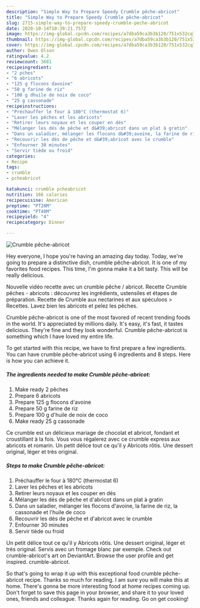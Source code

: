 ```yaml
---
description: "Simple Way to Prepare Speedy Crumble pêche-abricot"
title: "Simple Way to Prepare Speedy Crumble pêche-abricot"
slug: 2715-simple-way-to-prepare-speedy-crumble-peche-abricot
date: 2020-10-14T10:39:21.757Z
image: https://img-global.cpcdn.com/recipes/a7dba59ca3b3b120/751x532cq70/crumble-peche-abricot-photo-principale-de-la-recette.jpg
thumbnail: https://img-global.cpcdn.com/recipes/a7dba59ca3b3b120/751x532cq70/crumble-peche-abricot-photo-principale-de-la-recette.jpg
cover: https://img-global.cpcdn.com/recipes/a7dba59ca3b3b120/751x532cq70/crumble-peche-abricot-photo-principale-de-la-recette.jpg
author: Owen Olson
ratingvalue: 4.2
reviewcount: 3681
recipeingredient:
- "2 pches"
- "6 abricots"
- "125 g flocons davoine"
- "50 g farine de riz"
- "100 g dhuile de noix de coco"
- "25 g cassonade"
recipeinstructions:
- "Préchauffer le four à 180°C (thermostat 6)"
- "Laver les pêches et les abricots"
- "Retirer leurs noyaux et les couper en dés"
- "Mélanger les dés de pêche et d&#39;abricot dans un plat à gratin"
- "Dans un saladier, mélanger les flocons d&#39;avoine, la farine de riz, la cassonade et l&#39;huile de coco"
- "Recouvrir les dés de pêche et d&#39;abricot avec le crumble"
- "Enfourner 30 minutes"
- "Servir tiède ou froid"
categories:
- Recipe
tags:
- crumble
- pcheabricot

katakunci: crumble pcheabricot 
nutrition: 166 calories
recipecuisine: American
preptime: "PT20M"
cooktime: "PT40M"
recipeyield: "4"
recipecategory: Dinner

---
```



![Crumble pêche-abricot](https://img-global.cpcdn.com/recipes/a7dba59ca3b3b120/751x532cq70/crumble-peche-abricot-photo-principale-de-la-recette.jpg)

Hey everyone, I hope you're having an amazing day today. Today, we're going to prepare a distinctive dish, crumble pêche-abricot. It is one of my favorites food recipes. This time, I'm gonna make it a bit tasty. This will be really delicious.

Nouvelle vidéo recette avec un crumble pêche / abricot. Recette Crumble pêches - abricots : découvrez les ingrédients, ustensiles et étapes de préparation. Recette de Crumble aux nectarines et aux spéculoos &gt; Recettes. Lavez bien les abricots et pelez les pêches.

Crumble pêche-abricot is one of the most favored of recent trending foods in the world. It's appreciated by millions daily. It's easy, it's fast, it tastes delicious. They're fine and they look wonderful. Crumble pêche-abricot is something which I have loved my entire life.


To get started with this recipe, we have to first prepare a few ingredients. You can have crumble pêche-abricot using 6 ingredients and 8 steps. Here is how you can achieve it.

<!--inarticleads1-->

##### The ingredients needed to make Crumble pêche-abricot:

1. Make ready 2 pêches
1. Prepare 6 abricots
1. Prepare 125 g flocons d&#39;avoine
1. Prepare 50 g farine de riz
1. Prepare 100 g d&#39;huile de noix de coco
1. Make ready 25 g cassonade


Ce crumble est un délicieux mariage de chocolat et abricot, fondant et croustillant à la fois. Vous vous régalerez avec ce crumble express aux abricots et romarin. Un petit délice tout ce qu&#39;il y Abricots rôtis. Une dessert original, léger et très original. 

<!--inarticleads2-->

##### Steps to make Crumble pêche-abricot:

1. Préchauffer le four à 180°C (thermostat 6)
1. Laver les pêches et les abricots
1. Retirer leurs noyaux et les couper en dés
1. Mélanger les dés de pêche et d&#39;abricot dans un plat à gratin
1. Dans un saladier, mélanger les flocons d&#39;avoine, la farine de riz, la cassonade et l&#39;huile de coco
1. Recouvrir les dés de pêche et d&#39;abricot avec le crumble
1. Enfourner 30 minutes
1. Servir tiède ou froid


Un petit délice tout ce qu&#39;il y Abricots rôtis. Une dessert original, léger et très original. Servis avec un fromage blanc par exemple. Check out crumble-abricot&#39;s art on DeviantArt. Browse the user profile and get inspired. crumble-abricot. 

So that's going to wrap it up with this exceptional food crumble pêche-abricot recipe. Thanks so much for reading. I am sure you will make this at home. There's gonna be more interesting food at home recipes coming up. Don't forget to save this page in your browser, and share it to your loved ones, friends and colleague. Thanks again for reading. Go on get cooking!
